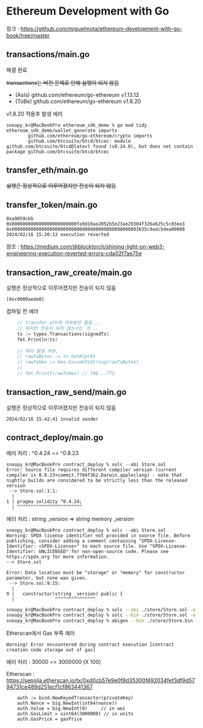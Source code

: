 [//]: # (참조 링크)
[//]: # (링크 : [Github][github])

[//]: # ()
[//]: # ([github]: https://github.com/miguelmota/ethereum-development-with-go-book/tree/master "Go Github")

[//]: # (외부 링크)
[//]: # ([Google]&#40;https://google.com, "google link"&#41;)

# Ethereum Development with Go
링크 : <https://github.com/miguelmota/ethereum-development-with-go-book/tree/master>

## transactions/main.go
해결 완료

<strike>transactions는 버전 문제로 인해 실행이 되지 않음</strike>

- (AsIs) github.com/ethereum/go-ethereum v1.13.12
- (ToBe) github.com/ethereum/go-ethereum v1.8.20

v1.8.20 적용후 발생 에러
```
snoopy_kr@MacBookPro ethereum_sdk_demo % go mod tidy
ethereum_sdk_demo/wallet_generate imports
        github.com/ethereum/go-ethereum/crypto imports
        github.com/btcsuite/btcd/btcec: module github.com/btcsuite/btcd@latest found (v0.24.0), but does not contain package github.com/btcsuite/btcd/btcec
```

## transfer_eth/main.go
<strike>실행은 정상적으로 이루어졌지만 전송이 되지 않음</strike>

## transfer_token/main.go
```
0xa9059cbb
0x000000000000000000000000fa9d10ae2052b5e23ae29304f326a625c5c03ee3
0x00000000000000000000000000000000000000000000003635c9adc5dea00000
2024/02/16 15:20:13 execution reverted
```


참조 : <https://medium.com/@blocktorch/shining-light-on-web3-engineering-execution-reverted-errors-cda02f7ae75e>

## transaction_raw_create/main.go
실행은 정상적으로 이루어졌지만 전송이 되지 않음

```
[0xc0000aede0]
```

컴파일 전 에러
```go
	// transfer_eth와 이부분만 틀림...
	// 하지만 전송이 되지 않는다는 거...
	ts := types.Transactions{signedTx}
	fmt.Println(ts)
	
	// 에러 발생 부분.
	// rawTxBytes := ts.GetRlp(0)
	// rawTxHex := hex.EncodeToString(rawTxBytes)
	//
	// fmt.Printf(rawTxHex) // f86...772
```

## transaction_raw_send/main.go
실행은 정상적으로 이루어졌지만 전송이 되지 않음

```
2024/02/16 15:42:41 invalid sender
```

## contract_deploy/main.go
에러 처리 : ^0.4.24 => ^0.8.23
```
snoopy_kr@MacBookPro contract_deploy % solc --abi Store.sol
Error: Source file requires different compiler version (current compiler is 0.8.23+commit.f704f362.Darwin.appleclang) - note that nightly builds are considered to be strictly less than the released version
 --> Store.sol:1:1:
  |
1 | pragma solidity ^0.4.24;
  | ^^^^^^^^^^^^^^^^^^^^^^^^
```

에러 처리 : string _version => string memory _version
```
snoopy_kr@MacBookPro contract_deploy % solc --abi Store.sol
Warning: SPDX license identifier not provided in source file. Before publishing, consider adding a comment containing "SPDX-License-Identifier: <SPDX-License>" to each source file. Use "SPDX-License-Identifier: UNLICENSED" for non-open-source code. Please see https://spdx.org for more information.
--> Store.sol

Error: Data location must be "storage" or "memory" for constructor parameter, but none was given.
 --> Store.sol:9:15:
  |
9 |   constructor(string _version) public {
  |               ^^^^^^^^^^^^^^^
```

```bash
snoopy_kr@MacBookPro contract_deploy % solc --abi ./store/Store.sol -o ./store
snoopy_kr@MacBookPro contract_deploy % solc --bin ./store/Store.sol -o ./store
snoopy_kr@MacBookPro contract_deploy % abigen --bin ./store/Store.bin --abi ./store/Store.abi --pkg store --out ./store/Store.go
```

Etherscan에서 Gas 부족 에러
```
Warning! Error encountered during contract execution [contract creation code storage out of gas]
```

에러 처리 : 30000 => 3000000 (X 100)

Etherscan : <https://sepolia.etherscan.io/tx/0xd0cb57e9e0f8d35300f492034fef3df9d5794731ce489d251ecf1cf863441367>
```
	auth := bind.NewKeyedTransactor(privateKey)
	auth.Nonce = big.NewInt(int64(nonce))
	auth.Value = big.NewInt(0)     // in wei
	auth.GasLimit = uint64(3000000) // in units
	auth.GasPrice = gasPrice
```